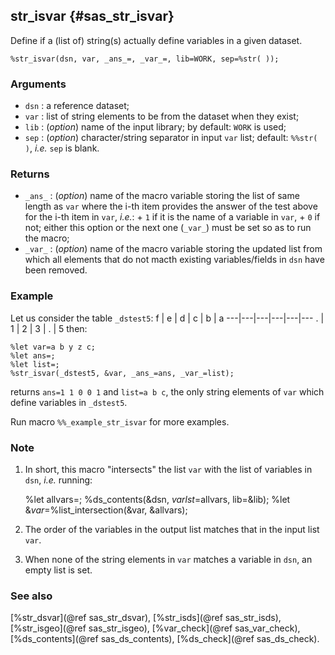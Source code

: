 ## str_isvar {#sas_str_isvar}
Define if a (list of) string(s) actually define variables in a given dataset.

	%str_isvar(dsn, var, _ans_=, _var_=, lib=WORK, sep=%str( ));

### Arguments
* `dsn` : a reference dataset;
* `var` : list of string elements to be from the dataset when they exist;
* `lib` : (_option_) name of the input library; by default: `WORK` is used;
* `sep` : (_option_) character/string separator in input `var` list; default: `%%str( )`, _i.e._ 
	`sep` is blank.

### Returns
* `_ans_` : (_option_) name of the macro variable storing the list of same length as `var` where the
	i-th item provides the answer of the test above for the i-th item in `var`, _i.e._:
		+ `1` if it is the name of a variable in `var`,
		+ `0` if not;
	either this option or the next one (`_var_`) must be set so as to run the macro;
* `_var_` : (_option_) name of the macro variable storing the updated list from which all elements 
	that do not macth existing variables/fields in `dsn` have been removed. 

### Example
Let us consider the table `_dstest5`:
 f | e | d | c | b | a
---|---|---|---|---|---
 . | 1 | 2 | 3 | . | 5
then:

	%let var=a b y z c;
	%let ans=;
	%let list=;
	%str_isvar(_dstest5, &var, _ans_=ans, _var_=list);

returns `ans=1 1 0 0 1` and `list=a b c`, the only string elements of `var` which define variables 
in `_dstest5`.

Run macro `%%_example_str_isvar` for more examples.

### Note
1. In short, this macro "intersects" the list `var` with the list of variables in `dsn`, _i.e._ 
running:

    %let allvars=;
    %ds_contents(&dsn, _varlst_=allvars, lib=&lib);
    %let &_var_=%list_intersection(&var,  &allvars);
2. The order of the variables in the output list matches that in the input list `var`.
3. When none of the string elements in `var` matches a variable in `dsn`, an empty list is set. 

### See also
[%str_dsvar](@ref sas_str_dsvar), [%str_isds](@ref sas_str_isds), [%str_isgeo](@ref sas_str_isgeo), 
[%var_check](@ref sas_var_check), [%ds_contents](@ref sas_ds_contents), [%ds_check](@ref sas_ds_check).
